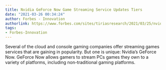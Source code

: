 ```yaml
---
title: Nvidia GeForce Now Game Streaming Service Updates Tiers
date: "2021-03-26 00:34:24"
author: Forbes - Innovation
authorlink: https://www.forbes.com/sites/tiriasresearch/2021/03/25/nvidia-geforce-now-game-streaming-service-updates-tiers/
tags:
- Forbes-Innovation
---
```

Several of the cloud and console gaming companies offer streaming games services that are gaining in popularity. But one is unique: Nvidia’s GeForce Now. GeForce Now allows gamers to stream PCs games they own to a variety of platforms, including non-traditional gaming platforms.